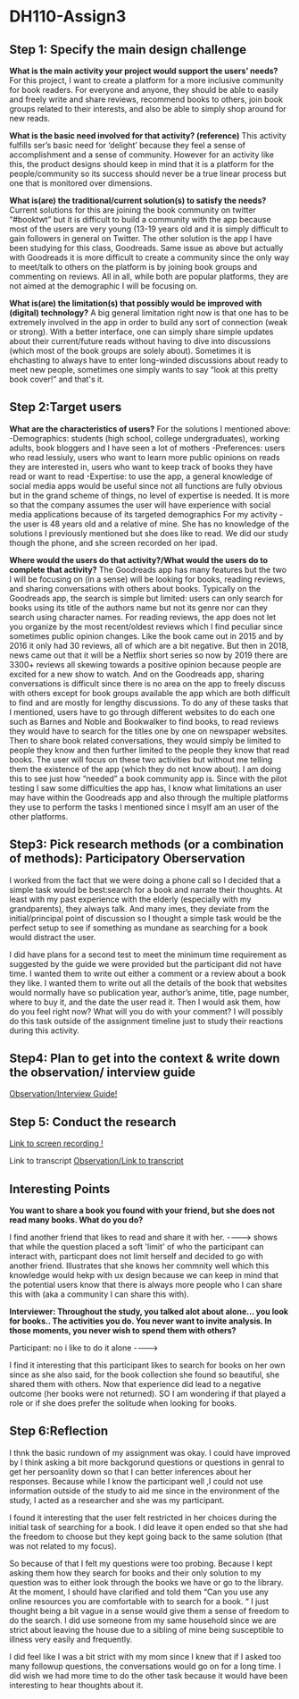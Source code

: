 # DH110-Assign3

 <h2>Step 1: Specify the main design challenge</h2>
 
**What is the main activity your project would support the users’ needs?**
For this project, I want to create a platform for a more inclusive community for book readers. For everyone and anyone, they should be able to easily and freely write and share reviews, recommend books to others, join book groups related to their interests, and also be able to simply shop around for new reads.

**What is the basic need involved for that activity? (reference)**
This activity fulfills ser’s basic need for ‘delight’ because they feel a sense of accomplishment and a sense of community. However for an activity like this, the product designs should keep in mind that it is a platform for the people/community so its success should never be a true linear process but one that is monitored over dimensions.

**What is(are) the traditional/current solution(s) to satisfy the needs?**
Current solutions for this are joining the book community on twitter “#booktwt” but it is difficult to build a community with the app because most of the users are very young (13-19 years old and it is simply difficult to gain followers in general on Twitter. The other solution is the app I have been studying for this class, Goodreads. Same issue as above but actually with Goodreads it is more difficult to create a community since the only way to meet/talk to others on the platform is by joining book groups and commenting on reviews. All in all, while both are popular platforms, they are not aimed at the demographic I will be focusing on. 

**What is(are) the limitation(s) that possibly would be improved with (digital) technology?**
A big general limitation right now is that one has to be extremely involved in the app in order to build any sort of connection (weak or strong). With a better interface, one can simply share simple updates about their current/future reads without having to dive into discussions (which most of the book groups are solely about).  Sometimes it is ehchasting to always have to enter long-winded discussions about ready to meet new people, sometimes one simply wants to say “look at this pretty book cover!” and that's it.

<h2>Step 2:Target users</h2>

**What are the characteristics of users?**
For the solutions I mentioned above:
-Demographics: students (high school, college undergraduates), working adults, book bloggers and I have seen a lot of mothers
-Preferences: users who read lessiuly, users who want to learn more public opinions on reads they are interested in, users who want to keep track of books they have read or want to read
-Expertise: to use the app, a general knowledge of social media apps would be useful since not all functions are fully obvious but in the grand scheme of things, no level of expertise is needed. It is more so that the company assumes the user will have experience with social media applications because of its targeted demographics
For my activity - the user is 48 years old and a relative of mine. She has no knowledge of the solutions I previously mentioned but she does like to read. We did our study though the phone, and she screen recorded on her ipad.


**Where would the users do that activity?/What would the users do to complete that activity?**
The Goodreads app has many features but the two I will be focusing on (in a sense) will be looking for books, reading reviews, and sharing conversations with others about books. Typically on the Goodreads app, the search is simple but limited: users can only search for books using its title of the authors name but not its genre nor can they search using character names. For reading reviews, the app does not let you organize by the most recent/oldest reviews which I find peculiar since sometimes public opinion changes. Like the book came out in 2015 and by 2016 it only had 30 reviews, all of which are a bit negative. But then in 2018, news came out that it will be a Netflix short series so now by 2019 there are 3300+ reviews all skewing towards a positive opinion because people are excited for a new show to watch. And on the Goodreads app, sharing conversations is difficult since there is no area on the app to freely discuss with others except for book groups available the app which are both difficult to find and are mostly for lengthy discussions. To do any of these tasks that I mentioned, users have to go through different websites to do each one such as Barnes and Noble and Bookwalker to find books, to read reviews they would have to search for the titles one by one on newspaper websites. Then to share book related conversations, they would simply be limited to people they know and then further limited to the people they know that read books. The user will focus on these two activities but without me telling them the existence of the app (which they do not know about). I am doing this to see just how “needed” a book community app is. Since with the pilot testing I saw some difficulties the app has, I know what limitations an user may have within the Goodreads app and also through the multiple platforms they use to perform the tasks I mentioned since I msylf am an user of the other platforms.




<h2>Step3: Pick research methods (or a combination of methods): Participatory Oberservation</h2>
I worked from the fact that we were doing a phone call so I decided that a simple task would be best:search for a book and narrate their thoughts. At least with my past experience with the elderly (especially with my grandparents), they always talk. And many imes, they deviate from the initial/principal point of discussion so I thought a simple task would be the perfect setup to see if something as mundane as searching for a book would distract the user.

I did have plans for a second test to meet the minimum time requirement as suggested by the guide we were provided but the participant did not have time. I wanted them to write out either a comment or a review about a book they like. I wanted them to write out all the details of the book that websites would normally have so publication year, author’s anime, title, page number, where to buy it, and the date the user read it. Then I would ask them, how do you feel right now? What will you do with your comment? I will possibly do this task outside of the assignment timeline just to study their reactions during this activity.


<h2>Step4: Plan to get into the context & write down the observation/ interview guide</h2>
<a href="https://docs.google.com/document/d/1C0uhwXnP_R0c4T5_NyPqOa2dh4OUb1Ecd3u6KO-vdtk/edit?usp=sharing">Observation/Interview Guide!</a>

<h2>Step 5: Conduct the research</h2>

<a href="https://drive.google.com/file/d/1A9Op-9gt_BX2Blk7CnnSQ0gAEM4ylzyR/view?usp=sharing">Link to screen recording !</a>

Link to transcript
<a href="https://docs.google.com/document/d/1rXT6Ri0BZ4eCk3HCNXOijnKE1TGJLWeVPMyVkIclifU/edit?usp=sharing">Observation/Link to transcript</a>

<h2> Interesting Points </h2>

**You want to share a book you found with your friend, but she does not read many books. What do you do?**
 <p>I find another friend that likes to read and share it with her. ----> shows that while the question placed a soft 'limit' of who the participant can interact with, particpant does not limit herself and decided to go with another friend. Illustrates that she knows her commnity well which this knowledge would hekp with ux design because we can keep in mind that the potential users know that there is always more people who I can share this with (aka a community I can share this with). </p>

**Interviewer: Throughout the study, you talked alot about alone… you look for books.. The activities you do. You never want to invite analysis. In those moments, you never wish to spend them with others?**
<p>Participant: no i like to do it alone ----> </p> I find it interesting that this participant likes to search for books on her own since as she also said, for the book collection she found so beautiful, she shared them with others. Now that experience did lead to a negative outcome (her books were not returned). SO I am wondering if that played a role or if she does prefer the solitude when looking for books.




<h2>Step 6:Reflection</h2>

I thnk the basic rundown of my assignment was okay. I could have improved by I think asking a bit more backgorund questions or questions in genral to get her persoanlity down so that I can better inferences about her responses. Because while I know the participant well ,I could not use information outside of the study to aid me since in the environment of the study, I acted as a researcher and she was my participant.

I found it interesting that the user felt restricted in her choices during the initial task of searching for a book. I did leave it open ended so that she had the freedom to choose but they kept going back to the same solution (that was not related to my focus).

So because of that I felt my questions were too probing. Because I kept asking them how they search for books and their only solution to my question was to either look through the books we have or go to the library. At the moment, I should have clarified and told them “Can you use any online resources you are comfortable with to search for a book. “ I just thought being a bit vague in a sense would give them a sense of freedom to do the search. I did use someone from my same household since we are strict about leaving the house due to a sibling of mine being susceptible to illness very easily and frequently. 

I did feel like I was a bit strict with my mom since I knew that if I asked too many followup questions, the conversations would go on for a long time. I did wish we had more time to do the other task because it would have been interesting to hear thoughts about it.






